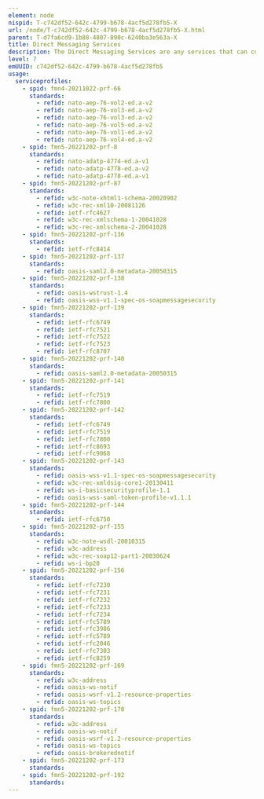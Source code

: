```yaml
---
element: node
nispid: T-c742df52-642c-4799-b678-4acf5d278fb5-X
url: /node/T-c742df52-642c-4799-b678-4acf5d278fb5-X.html
parent: T-d7fa6cd9-1b88-4807-890c-6240ba3e563a-X
title: Direct Messaging Services
description: The Direct Messaging Services are any services that can communicate by exchanging messages in a direct communication with another services. The exchange of messages can be implemented using any Message Exchange Pattern (e.g. request/response, publish/subscribe, fire and forget, solicit response). The Direct Messaging Services can be implemented to use synchronous (i.e. blocking) and asynchronous (i.e. non-blocking) communication modes. For example in a Publish-Subscribe scenario a notification producer would be one Direct Messaging Service sending one-way messages to a notification consumer that would be another Direct Messaging Service receiving the message.
level: 7
emUUID: c742df52-642c-4799-b678-4acf5d278fb5
usage:
  serviceprofiles:
    - spid: fmn4-20211022-prf-66
      standards:
        - refid: nato-aep-76-vol2-ed.a-v2
        - refid: nato-aep-76-vol3-ed.a-v2
        - refid: nato-aep-76-vol3-ed.a-v2
        - refid: nato-aep-76-vol5-ed.a-v2
        - refid: nato-aep-76-vol1-ed.a-v2
        - refid: nato-aep-76-vol4-ed.a-v2
    - spid: fmn5-20221202-prf-8
      standards:
        - refid: nato-adatp-4774-ed.a-v1
        - refid: nato-adatp-4778-ed.a-v2
        - refid: nato-adatp-4778-ed.a-v1
    - spid: fmn5-20221202-prf-87
      standards:
        - refid: w3c-note-xhtml1-schema-20020902
        - refid: w3c-rec-xml10-20081126
        - refid: ietf-rfc4627
        - refid: w3c-rec-xmlschema-1-20041028
        - refid: w3c-rec-xmlschema-2-20041028
    - spid: fmn5-20221202-prf-136
      standards:
        - refid: ietf-rfc8414
    - spid: fmn5-20221202-prf-137
      standards:
        - refid: oasis-saml2.0-metadata-20050315
    - spid: fmn5-20221202-prf-138
      standards:
        - refid: oasis-wstrust-1.4
        - refid: oasis-wss-v1.1-spec-os-soapmessagesecurity
    - spid: fmn5-20221202-prf-139
      standards:
        - refid: ietf-rfc6749
        - refid: ietf-rfc7521
        - refid: ietf-rfc7522
        - refid: ietf-rfc7523
        - refid: ietf-rfc8707
    - spid: fmn5-20221202-prf-140
      standards:
        - refid: oasis-saml2.0-metadata-20050315
    - spid: fmn5-20221202-prf-141
      standards:
        - refid: ietf-rfc7519
        - refid: ietf-rfc7800
    - spid: fmn5-20221202-prf-142
      standards:
        - refid: ietf-rfc6749
        - refid: ietf-rfc7519
        - refid: ietf-rfc7800
        - refid: ietf-rfc8693
        - refid: ietf-rfc9068
    - spid: fmn5-20221202-prf-143
      standards:
        - refid: oasis-wss-v1.1-spec-os-soapmessagesecurity
        - refid: w3c-rec-xmldsig-core1-20130411
        - refid: ws-i-basicsecurityprofile-1.1
        - refid: oasis-wss-saml-token-profile-v1.1.1
    - spid: fmn5-20221202-prf-144
      standards:
        - refid: ietf-rfc6750
    - spid: fmn5-20221202-prf-155
      standards:
        - refid: w3c-note-wsdl-20010315
        - refid: w3c-address
        - refid: w3c-rec-soap12-part1-20030624
        - refid: ws-i-bp20
    - spid: fmn5-20221202-prf-156
      standards:
        - refid: ietf-rfc7230
        - refid: ietf-rfc7231
        - refid: ietf-rfc7232
        - refid: ietf-rfc7233
        - refid: ietf-rfc7234
        - refid: ietf-rfc5789
        - refid: ietf-rfc3986
        - refid: ietf-rfc5789
        - refid: ietf-rfc2046
        - refid: ietf-rfc7303
        - refid: ietf-rfc8259
    - spid: fmn5-20221202-prf-169
      standards:
        - refid: w3c-address
        - refid: oasis-ws-notif
        - refid: oasis-wsrf-v1.2-resource-properties
        - refid: oasis-ws-topics
    - spid: fmn5-20221202-prf-170
      standards:
        - refid: w3c-address
        - refid: oasis-ws-notif
        - refid: oasis-wsrf-v1.2-resource-properties
        - refid: oasis-ws-topics
        - refid: oasis-brokerednotif
    - spid: fmn5-20221202-prf-173
      standards:
    - spid: fmn5-20221202-prf-192
      standards:
---
```

